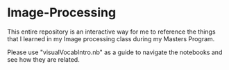 # Image-Processing

This entire repository is an interactive way for me to reference the things that I learned in my Image processing class during my Masters Program. 

Please use "visualVocabIntro.nb" as a guide to navigate the notebooks and see how they are related.
